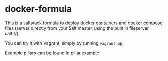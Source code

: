 # docker-formula

This is a saltstack formula to deploy docker containers and docker compose files (server directly from your Salt master, using the built in fileserver salt://)

You can try it with Vagrant, simply by running `vagrant up`

Example pillars can be found in pillar.example
